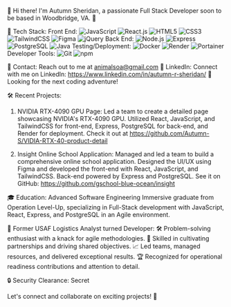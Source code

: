 👋 Hi there! I'm Autumn Sheridan, a passionate Full Stack Developer soon to be based in Woodbridge, VA. 🌟

🔧 Tech Stack: 
Front End: ![JavaScript](https://img.shields.io/badge/-JavaScript-yellow?logo=javascript)
            ![React.js](https://img.shields.io/badge/-React.js-blue?logo=react)
            ![HTML5](https://img.shields.io/badge/-HTML5-orange?logo=html5)
            ![CSS3](https://img.shields.io/badge/-CSS3-blueviolet?logo=css3)
            ![TailwindCSS](https://img.shields.io/badge/-TailwindCSS-38B2AC?logo=tailwind-css)
            ![Figma](https://img.shields.io/badge/-Figma-F24E1E?logo=figma)
            ![jQuery](https://img.shields.io/badge/-jQuery-blue?logo=jquery)
Back End:  ![Node.js](https://img.shields.io/badge/-Node.js-339933?logo=node.js)
            ![Express](https://img.shields.io/badge/-Express-000000?logo=express)
            ![PostgreSQL](https://img.shields.io/badge/-PostgreSQL-336791?logo=postgresql)
            ![Java](https://img.shields.io/badge/-Java-007396?logo=java)
Testing/Deployment: ![Docker](https://img.shields.io/badge/-Docker-2496ED?logo=docker)
                    ![Render](https://img.shields.io/badge/-Render-FF6E4C?logo=render)
                    ![Portainer](https://img.shields.io/badge/-Portainer-07BC0C?logo=portainer)
Developer Tools: ![Git](https://img.shields.io/badge/-Git-F05032?logo=git)
                 ![npm](https://img.shields.io/badge/-npm-CB3837?logo=npm)
                 
📧 Contact: Reach out to me at animalsoa@gmail.com
💼 LinkedIn: Connect with me on LinkedIn: https://www.linkedin.com/in/autumn-r-sheridan/
🚀 Looking for the next coding adventure!

🛠️ Recent Projects:
1. NVIDIA RTX-4090 GPU Page: Led a team to create a detailed page showcasing NVIDIA's RTX-4090 GPU. Utilized React, JavaScript, and TailwindCSS for front-end, Express, PostgreSQL for back-end, and Render for deployment. Check it out at https://github.com/Autumn-S/VIDIA-RTX-40-product-detail

2. Insight Online School Application: Managed and led a team to build a comprehensive online school application. Designed the UI/UX using Figma and developed the front-end with React, JavaScript, and TailwindCSS. Back-end powered by Express and PostgreSQL. See it on GitHub: https://github.com/gschool-blue-ocean/insight

🎓 Education: Advanced Software Engineering Immersive graduate from Operation Level-Up, specializing in Full-Stack development with JavaScript, React, Express, and PostgreSQL in an Agile environment.

🚀 Former USAF Logistics Analyst turned Developer:
🛠️ Problem-solving enthusiast with a knack for agile methodologies.
🤝 Skilled in cultivating partnerships and driving shared objectives.
📈 Led teams, managed resources, and delivered exceptional results.
🏆 Recognized for operational readiness contributions and attention to detail.

🔒 Security Clearance: Secret

Let's connect and collaborate on exciting projects! 🤝

